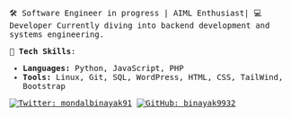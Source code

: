 <samp>
🛠️ Software Engineer in progress | AIML Enthusiast| 💻 Developer  
Currently diving into backend development and systems engineering.

🚀 **Tech Skills**:
- **Languages:** Python, JavaScript, PHP
- **Tools:** Linux, Git, SQL, WordPress, HTML, CSS, TailWind, Bootstrap

[![Twitter: mondalbinayak91](https://img.shields.io/twitter/follow/mondalbinayak91?style=social&color=black)](https://twitter.com/mondalbinayak91)
[![GitHub:  binayak9932](https://img.shields.io/github/followers/binayak9932?label=follow&style=social&color=black)](https://github.com/binayak9932)

</samp>
